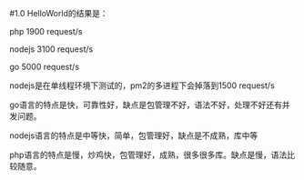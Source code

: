 #1.0
HelloWorld的结果是：

php 1900 request/s

nodejs 3100 request/s

go 5000 request/s

nodejs是在单线程环境下测试的，pm2的多进程下会掉落到1500 request/s

go语言的特点是快，可靠性好，缺点是包管理不好，语法不好，处理不好还有并发问题。

nodejs语言的特点是中等快，简单，包管理好，缺点是不成熟，库中等

php语言的特点是慢，炒鸡快，包管理好，成熟，很多很多库。缺点是慢，语法比较随意。
